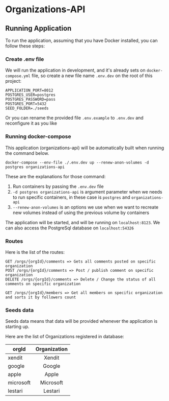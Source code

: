 # Organizations-API

## Running Application

To run the application, assuming that you have Docker installed, you can follow these steps:

### Create .env file
We will run the application in development, and it's already sets on `docker-compose.yml` file, so create a new file
name `.env.dev` on the root of this project:

```text
APPLICATION_PORT=8012
POSTGRES_USER=postgres
POSTGRES_PASSWORD=pass
POSTGRES_PORT=5432
SEED_FOLDER=./seeds
```

Or you can rename the provided file `.env.example` to `.env.dev`
and reconfigure it as you like

### Running docker-compose
This application (organizations-api) will be automatically built when running the command below.

```shell
docker-compose --env-file ./.env.dev up --renew-anon-volumes -d postgres organizations-api
```

These are the explanations for those command:

1) Run containers by passing the `.env.dev` file
2) `-d postgres organizations-api` is argument parameter when we needs to run specific containers,
    in these case is `postgres` and `organizations-api`
3) `--renew-anon-volumes` is an options we use when we want to recreate new volumes instead of using the previous volume
   by containers
   
The application will be started, and will be running on `localhost:8123`. We can also access the PostgreSql database on
`localhost:54326`

### Routes
Here is the list of the routes:
```text
GET /orgs/{orgId}/comments => Gets all comments posted on specific organization
POST /orgs/{orgId}/comments => Post / publish comment on specific organization
DELETE /orgs/{orgId}/comments => Delete / Change the status of all comments on specific organization

GET /orgs/{orgId}/members => Get all members on specific organization and sorts it by followers count
```

### Seeds data
Seeds data means that data will be provided whenever the application is starting up.

Here are the list of Organizations registered in database:

| orgId        | Organization |
| ------------- |:----------:|
| xendit      | Xendit       |
| google      | Google       |
| apple       | Apple        |
| microsoft   | Microsoft    |
| lestari     | Lestari      |


